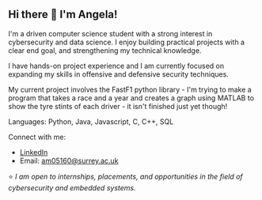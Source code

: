 ## Hi there 👋 I'm Angela!

I'm a driven computer science student with a strong interest in cybersecurity and data science. 
I enjoy building practical projects with a clear end goal, and strengthening my technical knowledge. 

I have hands-on project experience and I am currently focused on expanding my skills in offensive and defensive security techniques.

My current project involves the FastF1 python library - I'm trying to make a program that takes a race and a year and creates a graph using MATLAB to show the tyre stints of each driver - it isn't finished just yet though!

Languages: Python, Java, Javascript, C, C++, SQL

Connect with me:  
- [LinkedIn](https://www.linkedin.com/in/angela-melbourne-609278290/)
- Email: am05160@surrey.ac.uk


⭐️ *I am open to internships, placements, and opportunities in the field of cybersecurity and embedded systems.*  
<!--
**angel127127/angel127127** is a ✨ _special_ ✨ repository because its `README.md` (this file) appears on your GitHub profile.

Here are some ideas to get you started:

- 🔭 I’m currently working on ...
- 🌱 I’m currently learning ...
- 👯 I’m looking to collaborate on ...
- 🤔 I’m looking for help with ...
- 💬 Ask me about ...
- 📫 How to reach me: ...
- 😄 Pronouns: ...
- ⚡ Fun fact: ...
-->
